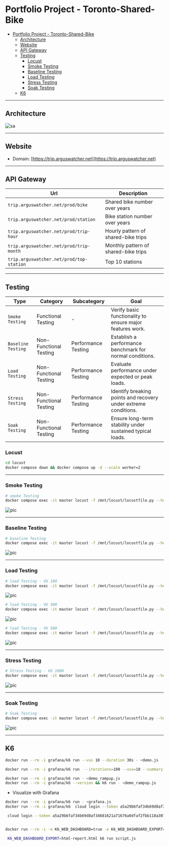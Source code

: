 # Portfolio Project - Toronto-Shared-Bike

- [Portfolio Project - Toronto-Shared-Bike](#portfolio-project---toronto-shared-bike)
  - [Architecture](#architecture)
  - [Website](#website)
  - [API Gateway](#api-gateway)
  - [Testing](#testing)
    - [Locust](#locust)
    - [Smoke Testing](#smoke-testing)
    - [Baseline Testing](#baseline-testing)
    - [Load Testing](#load-testing)
    - [Stress Testing](#stress-testing)
    - [Soak Testing](#soak-testing)
  - [K6](#k6)

---

## Architecture

![sa](./web/img/tech/system_design.gif)

---

## Website

- Domain: [https://trip.arguswatcher.net](https://trip.arguswatcher.net)

---

## API Gateway

| Url                                      | Description                          |
| ---------------------------------------- | ------------------------------------ |
| `trip.arguswatcher.net/prod/bike`        | Shared bike number over years        |
| `trip.arguswatcher.net/prod/station`     | Bike station number over years       |
| `trip.arguswatcher.net/prod/trip-hour`   | Hourly pattern of shared-bike trips  |
| `trip.arguswatcher.net/prod/trip-month`  | Monthly pattern of shared-bike trips |
| `trip.arguswatcher.net/prod/top-station` | Top 10 stations                      |

---

## Testing

| Type               | Category               | Subcategory         | Goal                                                            |
| ------------------ | ---------------------- | ------------------- | --------------------------------------------------------------- |
| `Smoke Testing`    | Functional Testing     | -                   | Verify basic functionality to ensure major features work.       |
| `Baseline Testing` | Non-Functional Testing | Performance Testing | Establish a performance benchmark for normal conditions.        |
| `Load Testing`     | Non-Functional Testing | Performance Testing | Evaluate performance under expected or peak loads.              |
| `Stress Testing`   | Non-Functional Testing | Performance Testing | Identify breaking points and recovery under extreme conditions. |
| `Soak Testing`     | Non-Functional Testing | Performance Testing | Ensure long-term stability under sustained typical loads.       |

### Locust

```sh
cd locust
docker compose down && docker compose up -d --scale worker=2
```

---

### Smoke Testing

```sh
# smoke Testing
docker compose exec -it master locust -f /mnt/locust/locustfile.py --headless --expect-workers 2 -u 2 -r 2 --host https://trip.arguswatcher.net --run-time 2m --html /mnt/locust/html/smoke.html --csv /mnt/locust/csv/smoke
```

![pic](./web/img/test/smoking.png)

---

### Baseline Testing

```sh
# baseline Testing
docker compose exec -it master locust -f /mnt/locust/locustfile.py --headless --expect-workers 2 -u 50 -r 1 --host https://trip.arguswatcher.net --run-time 2m --html /mnt/locust/html/baseline.html --csv /mnt/locust/csv/baseline
```

![pic](./web/img/test/baseline.png)

---

### Load Testing

```sh
# load Testing - VU 100
docker compose exec -it master locust -f /mnt/locust/locustfile.py --headless --expect-workers 2 -u 100 -r 5 --host https://trip.arguswatcher.net --run-time 5m --html /mnt/locust/html/load_100.html --csv /mnt/locust/csv/load_100
```

![pic](./web/img/test/load_100.png)

```sh
# load Testing - VU 300
docker compose exec -it master locust -f /mnt/locust/locustfile.py --headless --expect-workers 2 -u 300 -r 5 --host https://trip.arguswatcher.net --run-time 5m --html /mnt/locust/html/load_300.html --csv /mnt/locust/csv/load_300
```

![pic](./web/img/test/load_300.png)

```sh
# load Testing - VU 500
docker compose exec -it master locust -f /mnt/locust/locustfile.py --headless --expect-workers 2 -u 500 -r 5 --host https://trip.arguswatcher.net --run-time 5m --html /mnt/locust/html/load_500.html --csv /mnt/locust/csv/load_500
```

![pic](./web/img/test/load_500.png)

---

### Stress Testing

```sh
# Stress Testing - VU 1000
docker compose exec -it master locust -f /mnt/locust/locustfile.py --headless --expect-workers 2 -u 1000 -r 20 --host https://trip.arguswatcher.net --run-time 5m --html /mnt/locust/html/load_1000.html --csv /mnt/locust/csv/load_1000
```

![pic](./web/img/test/stress.png)

---

### Soak Testing

```sh
# Soak Testing
docker compose exec -it master locust -f /mnt/locust/locustfile.py --headless --expect-workers 2 -u 200 -r 20 --host https://trip.arguswatcher.net --run-time 10m --html /mnt/locust/html/soak_200_10m.html --csv /mnt/locust/csv/soak_200_10m
```

![pic](./web/img/test/soak.png)

---

## K6

```sh
docker run --rm -i grafana/k6 run --vus 10 --duration 30s - <demo.js

docker run --rm -i grafana/k6 run  --iterations=100 --vus=10 --summary-trend-stats="med,p(95),p(99.9)" - < demo.js

docker run --rm -i grafana/k6 run - <demo_rampup.js
docker run --rm -i grafana/k6 --version && k6 run - <demo_rampup.js
```

- Visualize with Grafana

```sh
docker run --rm -i grafana/k6 run - <grafana.js
docker run --rm -i grafana/k6  cloud login --token a5a29b6faf34b69d8af34681621a71676a0dfaf2fbb118a307c81fbac13fccd3

 cloud login --token a5a29b6faf34b69d8af34681621a71676a0dfaf2fbb118a307c81fbac13fccd3


docker run --rm -i -e K6_WEB_DASHBOARD=true -e K6_WEB_DASHBOARD_EXPORT=/html/report.html -v ./html:/html grafana/k6 run - <grafana.js

 K6_WEB_DASHBOARD_EXPORT=html-report.html k6 run script.js
```
